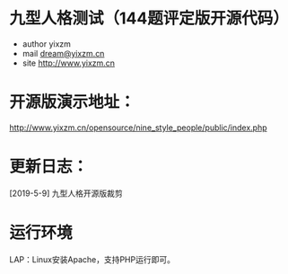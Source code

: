 # 九型人格测试（144题评定版开源代码）

* author yixzm
* mail dream@yixzm.cn
* site http://www.yixzm.cn

# 开源版演示地址：

http://www.yixzm.cn/opensource/nine_style_people/public/index.php

# 更新日志：

[2019-5-9] 九型人格开源版裁剪

# 运行环境

LAP：Linux安装Apache，支持PHP运行即可。